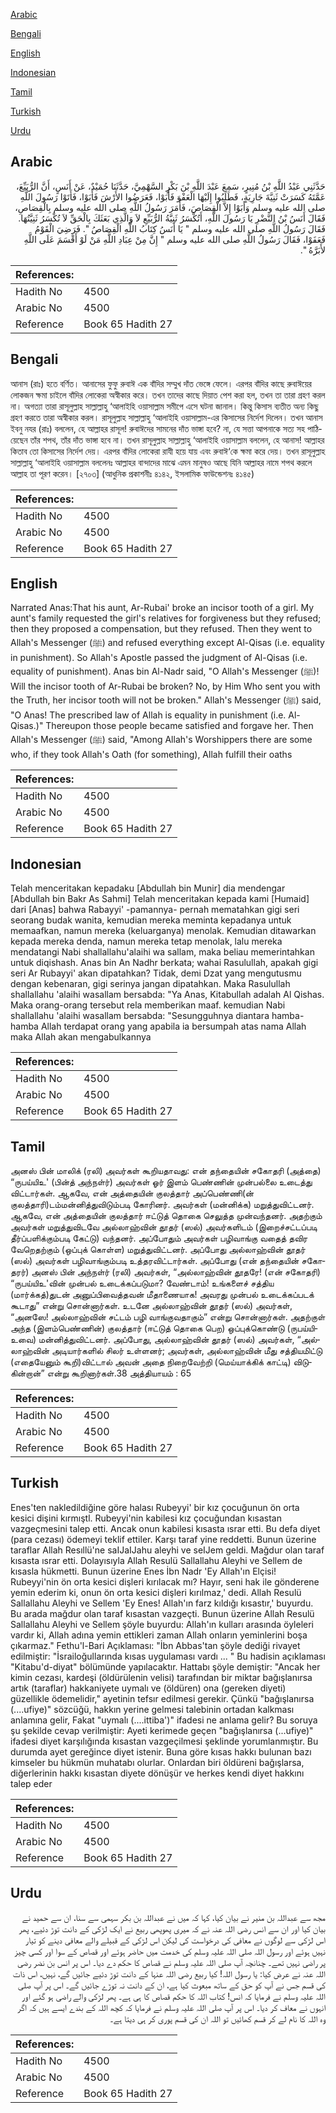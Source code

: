 [Arabic](#arabic)

[Bengali](#bengali)

[English](#english)

[Indonesian](#indonesian)

[Tamil](#tamil)

[Turkish](#turkish)

[Urdu](#urdu)

## Arabic


<div dir="rtl" lang="ar" style={{fontSize:'larger',backgroundColor:'#f8f9fa',padding:20}}>
حَدَّثَنِي عَبْدُ اللَّهِ بْنُ مُنِيرٍ، سَمِعَ عَبْدَ اللَّهِ بْنَ بَكْرٍ السَّهْمِيَّ، حَدَّثَنَا حُمَيْدٌ، عَنْ أَنَسٍ، أَنَّ الرُّبَيِّعَ، عَمَّتَهُ كَسَرَتْ ثَنِيَّةَ جَارِيَةٍ، فَطَلَبُوا إِلَيْهَا الْعَفْوَ فَأَبَوْا، فَعَرَضُوا الأَرْشَ فَأَبَوْا، فَأَتَوْا رَسُولَ اللَّهِ صلى الله عليه وسلم وَأَبَوْا إِلاَّ الْقِصَاصَ، فَأَمَرَ رَسُولُ اللَّهِ صلى الله عليه وسلم بِالْقِصَاصِ، فَقَالَ أَنَسُ بْنُ النَّضْرِ يَا رَسُولَ اللَّهِ، أَتُكْسَرُ ثَنِيَّةُ الرُّبَيِّعِ لاَ وَالَّذِي بَعَثَكَ بِالْحَقِّ لاَ تُكْسَرُ ثَنِيَّتُهَا‏.‏ فَقَالَ رَسُولُ اللَّهِ صلى الله عليه وسلم ‏"‏ يَا أَنَسُ كِتَابُ اللَّهِ الْقِصَاصُ ‏"‏‏.‏ فَرَضِيَ الْقَوْمُ فَعَفَوْا، فَقَالَ رَسُولُ اللَّهِ صلى الله عليه وسلم ‏"‏ إِنَّ مِنْ عِبَادِ اللَّهِ مَنْ لَوْ أَقْسَمَ عَلَى اللَّهِ لأَبَرَّهُ ‏"‏‏.‏
</div>
<div style={{backgroundColor:'#f8f9fa',padding:20, marginBottom: 10}}><table> <thead> <tr> <th>References:</th> <th></th> </tr> </thead> <tbody><tr><td>Hadith No</td><td>4500</td></tr><tr><td>Arabic No</td><td>4500</td></tr><tr><td>Reference</td><td>Book 65 Hadith 27</td></tr></tbody></table></div>

## Bengali


<div dir="ltr" lang="bn" style={{fontSize:'larger',backgroundColor:'#f8f9fa',padding:20}}>
আনাস (রাঃ) হতে বর্ণিত। আনাসের ফুফু রুবাঈ এক বাঁদির সম্মুখ দাঁত ভেঙ্গে ফেলে। এরপর বাঁদির কাছে রুবাঈয়ের লোকজন ক্ষমা চাইলে বাঁদির লোকেরা অস্বীকার করে। তখন তাদের কাছে দিয়াত পেশ করা হল, তখন তা তারা গ্রহণ করল না। অগত্যা তারা রাসূলুল্লাহ সাল্লাল্লাহু ‘আলাইহি ওয়াসাল্লাম সমীপে এসে ঘটনা জানাল। কিন্তু কিসাস ব্যতীত অন্য কিছু গ্রহণ করতে তারা অস্বীকার করল। রাসূলুল্লাহ সাল্লাল্লাহু ‘আলাইহি ওয়াসাল্লাম-এর কিসাসের নির্দেশ দিলেন। তখন আনাস ইবনু নযর (রাঃ) বললেন, হে আল্লাহর রাসূল! রুবাঈদের সামনের দাঁত ভাঙ্গা হবে? না, যে সত্তা আপনাকে সত্য সহ পাঠিয়েছেন তাঁর শপথ, তাঁর দাঁত ভাঙ্গা হবে না। তখন রাসূলুল্লাহ সাল্লাল্লাহু ‘আলাইহি ওয়াসাল্লাম বললেন, হে আনাস! আল্লাহর কিতাব তো কিসাসের নির্দেশ দেয়। এরপর বাঁদির লোকেরা রাযী হয়ে যায় এবং রুবাঈ‘কে ক্ষমা করে দেয়। তখন রাসূলুল্লাহ সাল্লাল্লাহু ‘আলাইহি ওয়াসাল্লাম বললেনঃ আল্লাহর বান্দাদের মাঝে এমন মানুষও আছে যিনি আল্লাহর নামে শপথ করলে আল্লাহ তা পূরণ করেন। [২৭০৩] (আধুনিক প্রকাশনীঃ ৪১৪২, ইসলামিক ফাউন্ডেশনঃ ৪১৪৫)
</div>
<div style={{backgroundColor:'#f8f9fa',padding:20, marginBottom: 10}}><table> <thead> <tr> <th>References:</th> <th></th> </tr> </thead> <tbody><tr><td>Hadith No</td><td>4500</td></tr><tr><td>Arabic No</td><td>4500</td></tr><tr><td>Reference</td><td>Book 65 Hadith 27</td></tr></tbody></table></div>

## English


<div dir="ltr" lang="en" style={{fontSize:'larger',backgroundColor:'#f8f9fa',padding:20}}>
Narrated Anas:That his aunt, Ar-Rubai' broke an incisor tooth of a girl. My aunt's family requested the girl's relatives for forgiveness but they refused; then they proposed a compensation, but they refused. Then they went to Allah's Messenger (ﷺ) and refused everything except Al-Qisas (i.e. equality in punishment). So Allah's Apostle passed the judgment of Al-Qisas (i.e. equality of punishment). Anas bin Al-Nadr said, "O Allah's Messenger (ﷺ)! Will the incisor tooth of Ar-Rubai be broken? No, by Him Who sent you with the Truth, her incisor tooth will not be broken." Allah's Messenger (ﷺ) said, "O Anas! The prescribed law of Allah is equality in punishment (i.e. Al-Qisas.)" Thereupon those people became satisfied and forgave her. Then Allah's Messenger (ﷺ) said, "Among Allah's Worshippers there are some who, if they took Allah's Oath (for something), Allah fulfill their oaths
</div>
<div style={{backgroundColor:'#f8f9fa',padding:20, marginBottom: 10}}><table> <thead> <tr> <th>References:</th> <th></th> </tr> </thead> <tbody><tr><td>Hadith No</td><td>4500</td></tr><tr><td>Arabic No</td><td>4500</td></tr><tr><td>Reference</td><td>Book 65 Hadith 27</td></tr></tbody></table></div>

## Indonesian


<div dir="ltr" lang="id" style={{fontSize:'larger',backgroundColor:'#f8f9fa',padding:20}}>
Telah menceritakan kepadaku [Abdullah bin Munir] dia mendengar [Abdullah bin Bakr As Sahmi] Telah menceritakan kepada kami [Humaid] dari [Anas] bahwa Rabayyi' -pamannya- pernah mematahkan gigi seri seorang budak wanita, kemudian mereka meminta kepadanya untuk memaafkan, namun mereka (keluarganya) menolak. Kemudian ditawarkan kepada mereka denda, namun mereka tetap menolak, lalu mereka mendatangi Nabi shallallahu'alaihi wa sallam, maka beliau memerintahkan untuk diqishash. Anas bin An Nadhr berkata; wahai Rasulullah, apakah gigi seri Ar Rubayyi' akan dipatahkan? Tidak, demi Dzat yang mengutusmu dengan kebenaran, gigi serinya jangan dipatahkan. Maka Rasulullah shallallahu 'alaihi wasallam bersabda: "Ya Anas, Kitabullah adalah Al Qishas. Maka orang-orang tersebut rela memberikan maaf. kemudian Nabi shallallahu 'alaihi wasallam bersabda: "Sesungguhnya diantara hamba-hamba Allah terdapat orang yang apabila ia bersumpah atas nama Allah maka Allah akan mengabulkannya
</div>
<div style={{backgroundColor:'#f8f9fa',padding:20, marginBottom: 10}}><table> <thead> <tr> <th>References:</th> <th></th> </tr> </thead> <tbody><tr><td>Hadith No</td><td>4500</td></tr><tr><td>Arabic No</td><td>4500</td></tr><tr><td>Reference</td><td>Book 65 Hadith 27</td></tr></tbody></table></div>

## Tamil


<div dir="ltr" lang="ta" style={{fontSize:'larger',backgroundColor:'#f8f9fa',padding:20}}>
அனஸ் பின் மாலிக் (ரலி) அவர்கள் கூறியதாவது: என் தந்தையின் சகோதரி (அத்தை) “ருபய்யிஉ' (பின்த் அந்நள்ர்) அவர்கள் ஓர் இளம் பெண்ணின் முன்பல்லை உடைத்து விட்டார்கள். ஆகவே, என் அத்தையின் குலத்தார் அப்பெண்ணி(ன் குலத்தாரி)டம்மன்னித்துவிடும்படி கோரினர். அவர்கள் (மன்னிக்க) மறுத்துவிட்டனர். ஆகவே, என் அத்தையின் குலத்தார் ஈட்டுத் தொகை செலுத்த முன்வந்தனர். அதற்கும் அவர்கள் மறுத்துவிடவே அல்லாஹ்வின் தூதர் (ஸல்) அவர்களிடம் (இறைச்சட்டப்படி தீர்ப்பளிக்கும்படி கேட்டு) வந்தனர். அப்போதும் அவர்கள் பழிவாங்கு வதைத் தவிர வேறெதற்கும் (ஒப்புக் கொள்ள) மறுத்துவிட்டனர். அப்போது அல்லாஹ்வின் தூதர் (ஸல்) அவர்கள் பழிவாங்கும்படி உத்தரவிட்டார்கள். அப்போது (என் தந்தையின் சகோதரர்) அனஸ் பின் அந்நள்ர் (ரலி) அவர்கள், “அல்லாஹ்வின் தூதரே! (என் சகோதரி) “ருபய்யிஉ'வின் முன்பல் உடைக்கப்படுமா? வேண்டாம்! உங்களைச் சத்திய (மார்க்கத்)துடன் அனுப்பிவைத்தவன் மீதாணையாக! அவரது முன்பல் உடைக்கப்படக் கூடாது” என்று சொன்னார்கள். உடனே அல்லாஹ்வின் தூதர் (ஸல்) அவர்கள், “அனஸே! அல்லாஹ்வின் சட்டம் பழி வாங்குவதாகும்” என்று சொன்னார்கள். அதற்குள் அந்த (இளம்பெண்ணின்) குலத்தார் (ஈட்டுத் தொகை பெற) ஒப்புக்கொண்டு (ருபய்யிஉவை) மன்னித்துவிட்டனர். அப்போது, அல்லாஹ்வின் தூதர் (ஸல்) அவர்கள், “அல்லாஹ்வின் அடியார்களில் சிலர் உள்ளனர்; அவர்கள், அல்லாஹ்வின் மீது சத்தியமிட்டு (எதையேனும் கூறி)விட்டால் அவன் அதை நிறைவேற்றி (மெய்யாக்கிக் காட்டி) விடுகின்றான்” என்று கூறினார்கள்.38 அத்தியாயம் : 65
</div>
<div style={{backgroundColor:'#f8f9fa',padding:20, marginBottom: 10}}><table> <thead> <tr> <th>References:</th> <th></th> </tr> </thead> <tbody><tr><td>Hadith No</td><td>4500</td></tr><tr><td>Arabic No</td><td>4500</td></tr><tr><td>Reference</td><td>Book 65 Hadith 27</td></tr></tbody></table></div>

## Turkish


<div dir="ltr" lang="tr" style={{fontSize:'larger',backgroundColor:'#f8f9fa',padding:20}}>
Enes'ten nakledildiğine göre halası Rubeyyi' bir kız çocuğunun ön orta kesici dişini kırmıştl. Rubeyyi'nin kabilesi kız çocuğundan kısastan vazgeçmesini talep etti. Ancak onun kabilesi kısasta ısrar etti. Bu defa diyet (para cezası) ödemeyi teklif ettiler. Karşı taraf yine reddetti. Bunun üzerine taraflar Allah Resıllü'ne saIJaIJahu aleyhi ve seIJem geldi. Mağdur olan taraf kısasta ısrar etti. Dolayısıyla Allah Resulü Sallallahu Aleyhi ve Sellem de kısasla hükmetti. Bunun üzerine Enes İbn Nadr 'Ey Allah'ın Elçisi! Rubeyyi'nin ön orta kesici dişleri kırılacak mı? Hayır, seni hak ile gönderene yemin ederim ki, onun ön orta kesici dişleri kırılmaz,' dedi. Allah Resulü Sallallahu Aleyhi ve Sellem 'Ey Enes! Allah'ın farz kıldığı kısastır,' buyurdu. Bu arada mağdur olan taraf kısastan vazgeçti. Bunun üzerine Allah Resulü Sallallahu Aleyhi ve Sellem şöyle buyurdu: Allah'ın kulları arasında öyleleri vardır ki, Allah adına yemin ettikleri zaman Allah onların yeminlerini boşa çıkarmaz." Fethu'l-Bari Açıklaması: "İbn Abbas'tan şöyle dediği rivayet edilmiştir: "İsrailoğullarında kısas uygulaması vardı ... " Bu hadisin açıklaması "Kitabu'd-diyat" bölümünde yapılacaktır. Hattabı şöyle demiştir: "Ancak her kimin cezası, kardeşi (öldürülenin velisi) tarafından bir miktar bağışlanırsa artık (taraflar) hakkaniyete uymalı ve (öldüren) ona (gereken diyeti) güzellikle ödemelidir," ayetinin tefsır edilmesi gerekir. Çünkü "bağışlanırsa (....ufiye)" sözcüğü, hakkın yerine gelmesi talebinin ortadan kalkması anlamına gelir, Fakat "uymalı (....ittiba')" ifadesi ne anlama gelir? Bu soruya şu şekilde cevap verilmiştir: Ayeti kerimede geçen "bağışlanırsa (...ufiye)" ifadesi diyet karşılığında kısastan vazgeçilmesi şeklinde yorumlanmıştır. Bu durumda ayet gereğince diyet istenir. Buna göre kısas hakkı bulunan bazı kimseler bu hükmün muhatabı olurlar. Onlardan biri öldüreni bağışlarsa, diğerlerinin hakkı kısastan diyete dönüşür ve herkes kendi diyet hakkını talep eder
</div>
<div style={{backgroundColor:'#f8f9fa',padding:20, marginBottom: 10}}><table> <thead> <tr> <th>References:</th> <th></th> </tr> </thead> <tbody><tr><td>Hadith No</td><td>4500</td></tr><tr><td>Arabic No</td><td>4500</td></tr><tr><td>Reference</td><td>Book 65 Hadith 27</td></tr></tbody></table></div>

## Urdu


<div dir="rtl" lang="ur" style={{fontSize:'larger',backgroundColor:'#f8f9fa',padding:20}}>
مجھ سے عبداللہ بن منیر نے بیان کیا، کہا کہ میں نے عبداللہ بن بکر سہمی سے سنا، ان سے حمید نے بیان کیا اور ان سے انس رضی اللہ عنہ نے کہ میری پھوپھی ربیع نے ایک لڑکی کے دانت توڑ دئیے، پھر اس لڑکی سے لوگوں نے معافی کی درخواست کی لیکن اس لڑکی کے قبیلے والے معافی دینے کو تیار نہیں ہوئے اور رسول اللہ صلی اللہ علیہ وسلم کی خدمت میں حاضر ہوئے اور قصاص کے سوا اور کسی چیز پر راضی نہیں تھے۔ چنانچہ آپ صلی اللہ علیہ وسلم نے قصاص کا حکم دے دیا۔ اس پر انس بن نضر رضی اللہ عنہ نے عرض کیا: یا رسول اللہ! کیا ربیع رضی اللہ عنہا کے دانت توڑ دئیے جائیں گے، نہیں، اس ذات کی قسم جس نے آپ کو حق کے ساتھ مبعوث کیا ہے، ان کے دانت نہ توڑے جائیں گے۔ اس پر آپ صلی اللہ علیہ وسلم نے فرمایا کہ انس! کتاب اللہ کا حکم قصاص کا ہی ہے۔ پھر لڑکی والے راضی ہو گئے اور انہوں نے معاف کر دیا۔ اس پر آپ صلی اللہ علیہ وسلم نے فرمایا کہ کچھ اللہ کے بندے ایسے ہیں کہ اگر وہ اللہ کا نام لے کر قسم کھائیں تو اللہ ان کی قسم پوری کر ہی دیتا ہے۔
</div>
<div style={{backgroundColor:'#f8f9fa',padding:20, marginBottom: 10}}><table> <thead> <tr> <th>References:</th> <th></th> </tr> </thead> <tbody><tr><td>Hadith No</td><td>4500</td></tr><tr><td>Arabic No</td><td>4500</td></tr><tr><td>Reference</td><td>Book 65 Hadith 27</td></tr></tbody></table></div>